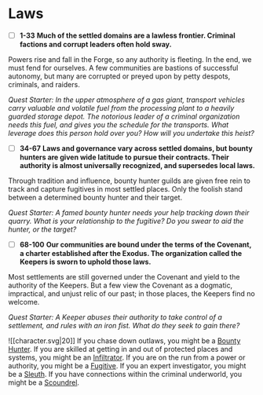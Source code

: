 # Laws
- [ ]  **1-33**  **Much of the settled domains are a lawless frontier. Criminal factions and corrupt leaders often hold sway.** 
 
Powers rise and fall in the Forge, so any authority is fleeting. In the end, we must fend for ourselves. A few communities are bastions of successful autonomy, but many are corrupted or preyed upon by petty despots, criminals, and raiders.

*Quest Starter: In the upper atmosphere of a gas giant, transport vehicles carry valuable and volatile fuel from the processing plant to a heavily guarded storage depot. The notorious leader of a criminal organization needs this fuel, and gives you the schedule for the transports. What leverage does this person hold over you? How will you undertake this heist?*

- [ ]  **34-67**  **Laws and governance vary across settled domains, but bounty hunters are given wide latitude to pursue their contracts. Their authority is almost universally recognized, and supersedes local laws.** 
 
Through tradition and influence, bounty hunter guilds are given free rein to track and capture fugitives in most settled places. Only the foolish stand between a determined bounty hunter and their target.

*Quest Starter: A famed bounty hunter needs your help tracking down their quarry. What is your relationship to the fugitive? Do you swear to aid the hunter, or the target?*

- [ ]  **68-100**  **Our communities are bound under the terms of the Covenant, a charter established after the Exodus. The organization called the Keepers is sworn to uphold those laws.** 
 
Most settlements are still governed under the Covenant and yield to the authority of the Keepers. But a few view the Covenant as a dogmatic, impractical, and unjust relic of our past; in those places, the Keepers find no welcome.

*Quest Starter: A Keeper abuses their authority to take control of a settlement, and rules with an iron fist. What do they seek to gain there?*

![[character.svg|20]] If you chase down outlaws, you might be a [Bounty Hunter](Assets/Path/bounty_hunter). If you are skilled at getting in and out of protected places and systems, you might be an [Infiltrator](Assets/Path/infiltrator). If you are on the run from a power or authority, you might be a [Fugitive](Assets/Path/fugitive). If you an expert investigator, you might be a [Sleuth](Assets/Path/sleuth). If you have connections within the criminal underworld, you might be a [Scoundrel](Assets/Path/scoundrel).